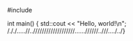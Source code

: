 #include <iostream>

int main() {
    std::cout << "Hello, world!\n";
/././.....//..///////////////////......//////..///..../../}
